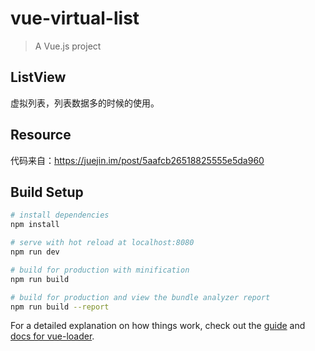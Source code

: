 # vue-virtual-list

> A Vue.js project
## ListView
虚拟列表，列表数据多的时候的使用。

## Resource
代码来自：https://juejin.im/post/5aafcb26518825555e5da960

## Build Setup

``` bash
# install dependencies
npm install

# serve with hot reload at localhost:8080
npm run dev

# build for production with minification
npm run build

# build for production and view the bundle analyzer report
npm run build --report
```

For a detailed explanation on how things work, check out the [guide](http://vuejs-templates.github.io/webpack/) and [docs for vue-loader](http://vuejs.github.io/vue-loader).
